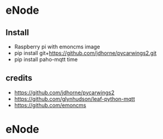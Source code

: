 # eNode


## Install

- Raspberry pi with emoncms image
- pip install git+https://github.com/jdhorne/pycarwings2.git
- pip install paho-mqtt time


## credits
- https://github.com/jdhorne/pycarwings2
- https://github.com/glynhudson/leaf-python-mqtt
- https://github.com/emoncms

# eNode
